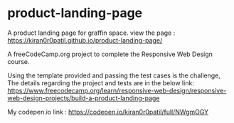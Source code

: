 # product-landing-page

A product landing page for graffin space.
view the page : https://kiran0r0patil.github.io/product-landing-page/

A freeCodeCamp.org project to complete the Responsive Web Design course.

Using the template provided and passing the test cases is the challenge,
The details regarding the project and tests are in the below link:
https://www.freecodecamp.org/learn/responsive-web-design/responsive-web-design-projects/build-a-product-landing-page

My codepen.io link :
https://codepen.io/kiran0r0patil/full/NWgmOGY
